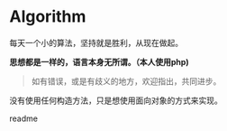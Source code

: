 # Algorithm

每天一个小的算法，坚持就是胜利，从现在做起。


**思想都是一样的，语言本身无所谓。（本人使用php)**


> 如有错误，或是有歧义的地方，欢迎指出，共同进步。


没有使用任何构造方法，只是想使用面向对象的方式来实现。

readme